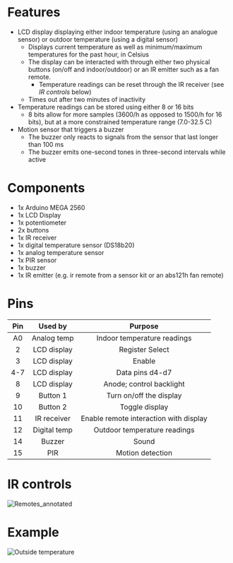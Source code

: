 # Features
- LCD display displaying either indoor temperature (using an analogue sensor) or outdoor temperature (using a digital sensor)
  - Displays current temperature as well as minimum/maximum temperatures for the past hour, in Celsius
  - The display can be interacted with through either two physical buttons (on/off and indoor/outdoor) or an IR emitter such as a fan remote.
    - Temperature readings can be reset through the IR receiver (see *IR controls* below)
  - Times out after two minutes of inactivity
- Temperature readings can be stored using either 8 or 16 bits
  - 8 bits allow for more samples (3600/h as opposed to 1500/h for 16 bits), but at a more constrained temperature range (7.0-32.5 C)
- Motion sensor that triggers a buzzer
  - The buzzer only reacts to signals from the sensor that last longer than 100 ms
  - The buzzer emits one-second tones in three-second intervals while active

# Components
- 1x Arduino MEGA 2560
- 1x LCD Display
- 1x potentiometer
- 2x buttons
- 1x IR receiver
- 1x digital temperature sensor (DS18b20) 
- 1x analog temperature sensor
- 1x PIR sensor
- 1x buzzer
- 1x IR emitter (e.g. ir remote from a sensor kit or an abs121h fan remote)

# Pins
| Pin | Used by | Purpose |
|:---:|:-------:|:-------:|
| A0  | Analog temp | Indoor temperature readings |
| 2   | LCD display | Register Select |
| 3   | LCD display | Enable |
| 4-7 | LCD display | Data pins d4-d7 |
| 8   | LCD display | Anode; control backlight |
| 9   | Button 1    | Turn on/off the display |
| 10  | Button 2    | Toggle display |
| 11  | IR receiver | Enable remote interaction with display |
| 12  | Digital temp | Outdoor temperature readings |
| 14  | Buzzer      | Sound |
| 15  | PIR         | Motion detection |

# IR controls
![Remotes_annotated](https://user-images.githubusercontent.com/23358980/214530630-e6d296d8-ce6e-440a-a0dd-80a621cbf306.jpg)

# Example
![Outside temperature](https://user-images.githubusercontent.com/23358980/214530750-12f8d039-a7c6-45ca-a621-bf92ad35773e.jpg)
